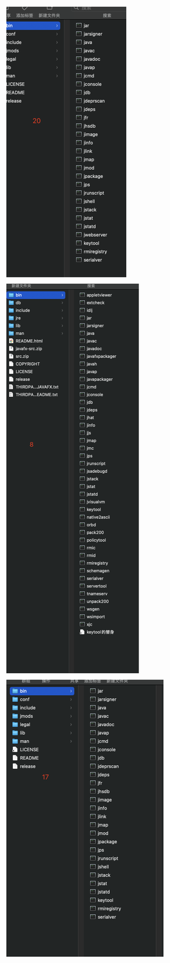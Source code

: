 ![image-20240322112946875](images/image-20240322112946875.png)

![image-20240322113023031](images/image-20240322113023031.png)



![image-20240322113233903](images/image-20240322113233903.png)